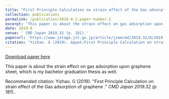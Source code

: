 ```yaml
---
title: "First Principle Calculation on strain effect of the Gas adsorption of graphene ."
collection: publications
permalink: /publication/2019-8-2.paper-number-2
excerpt: 'This paper is about the strain effect on gas adsorption upon graphene sheet, which is my bachelor graduation thesis as well.'
date: 2019-8
venue: ' CMD Japan 2019.32 (p. 181).'
paperurl: 'https://www.jstage.jst.go.jp/article/jsmecmd/2019.32/0/2019.32_181/_article/-char/ja/'
citation: 'Yizhao. G (2019). &quot;First Principle Calculation on strain effect of the Gas adsorption of graphene .&quot; <i>CMD Japan 2019.32 (p. 181).</i>.'
---
```


<a href='https://www.jstage.jst.go.jp/article/jsmecmd/2019.32/0/2019.32_181/_article/-char/ja/'>Download paper here</a>

This paper is about the strain effect on gas adsorption upon graphene sheet, which is my bachelor graduation thesis as well.

Recommended citation: Yizhao. G (2019). "First Principle Calculation on strain effect of the Gas adsorption of graphene ." <i>CMD Japan 2019.32 (p. 181).</i>.
